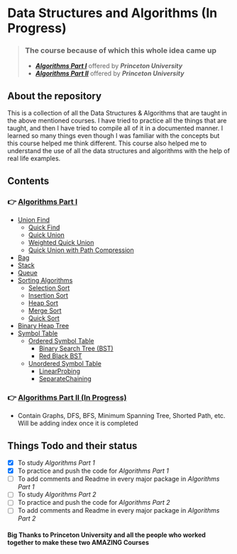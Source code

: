 # Data Structures and Algorithms (In Progress)

> ### The course because of which this whole idea came up
> - **_[Algorithms Part I](https://www.coursera.org/learn/algorithms-part1)_** offered by _**Princeton University**_
> - **_[Algorithms Part II](https://www.coursera.org/learn/algorithms-part2)_** offered by _**Princeton University**_

## About the repository

This is a collection of all the Data Structures & Algorithms that are taught in the above mentioned courses. I have
tried to practice all the things that are taught, and then I have tried to compile all of it in a documented manner. I
learned so many things even though I was familiar with the concepts but this course helped me think different. This
course also helped me to understand the use of all the data structures and algorithms with the help of real life
examples.

## Contents

### 👉 [Algorithms Part I](./src/algorithms/part/one)

- [Union Find](./src/algorithms/part/one/_1_unionfind)
    - [Quick Find](./src/algorithms/part/one/_1_unionfind/QuickFind.java)
    - [Quick Union](./src/algorithms/part/one/_1_unionfind/QuickUnion.java)
    - [Weighted Quick Union](./src/algorithms/part/one/_1_unionfind/WeightedQuickUnion.java)
    - [Quick Union with Path Compression](./src/algorithms/part/one/_1_unionfind/QuickUnionWithPathCompression.java)
- [Bag](./src/algorithms/part/one/_2_bag)
- [Stack](./src/algorithms/part/one/_3_stack)
- [Queue](./src/algorithms/part/one/_4_queue)
- [Sorting Algorithms](./src/algorithms/part/one/_5_sort)
    - [Selection Sort](./methods/Selection.java)
    - [Insertion Sort](./methods/Insertion.java)
    - [Heap Sort](./methods/Heap.java)
    - [Merge Sort](./methods/Merge.java)
    - [Quick Sort](./methods/Quick.java)
- [Binary Heap Tree](./src/algorithms/part/one/_6_binaryheap)
- [Symbol Table](./src/algorithms/part/one/_7_symboltable)
    - [Ordered Symbol Table](./src/algorithms/part/one/_7_symboltable/ordered)
        - [Binary Search Tree (BST)](./src/algorithms/part/one/_7_symboltable/ordered/BST.java)
        - [Red Black BST](./src/algorithms/part/one/_7_symboltable/ordered/RedBlackBST.java)
    - [Unordered Symbol Table](./src/algorithms/part/one/_7_symboltable/unordered)
        - [LinearProbing](./src/algorithms/part/one/_7_symboltable/unordered/LinearProbing.java)
        - [SeparateChaining](./src/algorithms/part/one/_7_symboltable/unordered/SeparateChaining.java)

### 👉 [Algorithms Part II (In Progress)](./src/algorithms/part/two)

- Contain Graphs, DFS, BFS, Minimum Spanning Tree, Shorted Path, etc. Will be adding index once it is completed

## Things Todo and their status

- [x] To study _Algorithms Part 1_
- [x] To practice and push the code for _Algorithms Part 1_
- [ ] To add comments and Readme in every major package in _Algorithms Part 1_
- [ ] To study _Algorithms Part 2_
- [ ] To practice and push the code for _Algorithms Part 2_
- [ ] To add comments and Readme in every major package in _Algorithms Part 2_

#### Big Thanks to Princeton University and all the people who worked together to make these two AMAZING Courses